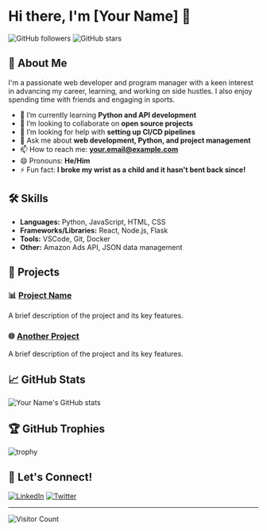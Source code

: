 # Hi there, I'm [Your Name] 👋

![GitHub followers](https://img.shields.io/github/followers/yourusername?label=Follow&style=social) ![GitHub stars](https://img.shields.io/github/stars/yourusername?label=Stars&style=social)

## 🚀 About Me
I'm a passionate web developer and program manager with a keen interest in advancing my career, learning, and working on side hustles. I also enjoy spending time with friends and engaging in sports.

- 🌱 I’m currently learning **Python and API development**
- 👯 I’m looking to collaborate on **open source projects**
- 🤔 I’m looking for help with **setting up CI/CD pipelines**
- 💬 Ask me about **web development, Python, and project management**
- 📫 How to reach me: **your.email@example.com**
- 😄 Pronouns: **He/Him**
- ⚡ Fun fact: **I broke my wrist as a child and it hasn't bent back since!**

## 🛠️ Skills

- **Languages:** Python, JavaScript, HTML, CSS
- **Frameworks/Libraries:** React, Node.js, Flask
- **Tools:** VSCode, Git, Docker
- **Other:** Amazon Ads API, JSON data management

## 🌟 Projects

### 📊 [Project Name](https://github.com/yourusername/projectname)
A brief description of the project and its key features.

### 🌐 [Another Project](https://github.com/yourusername/anotherproject)
A brief description of the project and its key features.

## 📈 GitHub Stats
![Your Name's GitHub stats](https://github-readme-stats.vercel.app/api?username=yourusername&show_icons=true&theme=radical)

## 🏆 GitHub Trophies
![trophy](https://github-profile-trophy.vercel.app/?username=yourusername&theme=monokai)

## 💬 Let's Connect!
[![LinkedIn](https://img.shields.io/badge/LinkedIn-Connect-blue)](https://www.linkedin.com/in/yourprofile)
[![Twitter](https://img.shields.io/badge/Twitter-Follow-blue)](https://twitter.com/yourprofile)

---

![Visitor Count](https://profile-counter.glitch.me/yourusername/count.svg)
